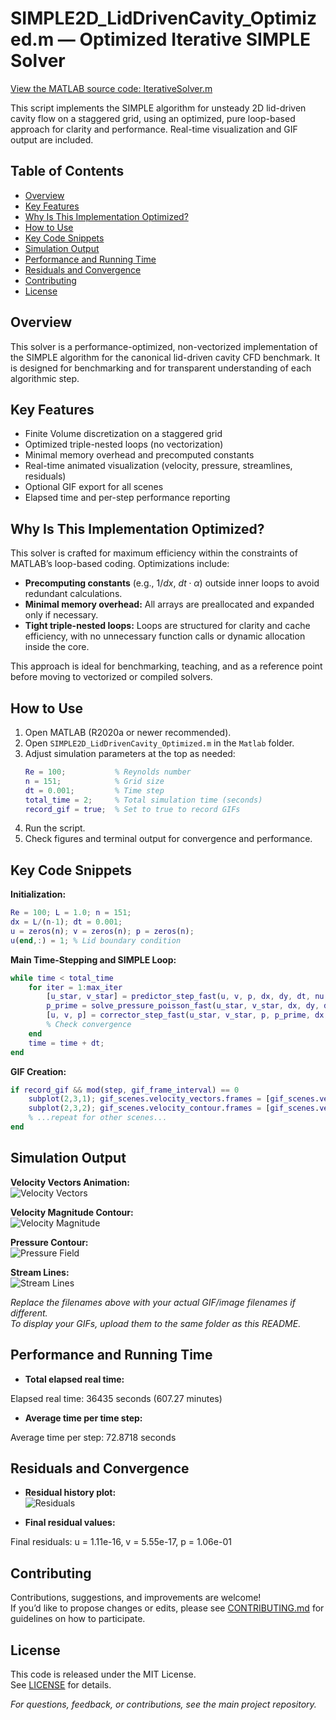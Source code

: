 # SIMPLE2D_LidDrivenCavity_Optimized.m — Optimized Iterative SIMPLE Solver

[View the MATLAB source code: IterativeSolver.m](IterativeSolver.m)

This script implements the SIMPLE algorithm for unsteady 2D lid-driven cavity flow on a staggered grid, using an optimized, pure loop-based approach for clarity and performance. Real-time visualization and GIF output are included.

## Table of Contents
- [Overview](#overview)
- [Key Features](#key-features)
- [Why Is This Implementation Optimized?](#why-is-this-implementation-optimized)
- [How to Use](#how-to-use)
- [Key Code Snippets](#key-code-snippets)
- [Simulation Output](#simulation-output)
- [Performance and Running Time](#performance-and-running-time)
- [Residuals and Convergence](#residuals-and-convergence)
- [Contributing](#contributing)
- [License](#license)

## Overview

This solver is a performance-optimized, non-vectorized implementation of the SIMPLE algorithm for the canonical lid-driven cavity CFD benchmark. It is designed for benchmarking and for transparent understanding of each algorithmic step.

## Key Features

- Finite Volume discretization on a staggered grid
- Optimized triple-nested loops (no vectorization)
- Minimal memory overhead and precomputed constants
- Real-time animated visualization (velocity, pressure, streamlines, residuals)
- Optional GIF export for all scenes
- Elapsed time and per-step performance reporting

## Why Is This Implementation Optimized?

This solver is crafted for maximum efficiency within the constraints of MATLAB’s loop-based coding. Optimizations include:

- **Precomputing constants** (e.g., $1/dx$, $dt \cdot \alpha$) outside inner loops to avoid redundant calculations.
- **Minimal memory overhead:** All arrays are preallocated and expanded only if necessary.
- **Tight triple-nested loops:** Loops are structured for clarity and cache efficiency, with no unnecessary function calls or dynamic allocation inside the core.

This approach is ideal for benchmarking, teaching, and as a reference point before moving to vectorized or compiled solvers.

## How to Use

1. Open MATLAB (R2020a or newer recommended).
2. Open `SIMPLE2D_LidDrivenCavity_Optimized.m` in the `Matlab` folder.
3. Adjust simulation parameters at the top as needed:
    ```matlab
    Re = 100;           % Reynolds number
    n = 151;            % Grid size
    dt = 0.001;         % Time step
    total_time = 2;     % Total simulation time (seconds)
    record_gif = true;  % Set to true to record GIFs
    ```
4. Run the script.
5. Check figures and terminal output for convergence and performance.

## Key Code Snippets

**Initialization:**
```matlab
Re = 100; L = 1.0; n = 151;
dx = L/(n-1); dt = 0.001;
u = zeros(n); v = zeros(n); p = zeros(n);
u(end,:) = 1; % Lid boundary condition
```
**Main Time-Stepping and SIMPLE Loop:**
```matlab
while time < total_time
    for iter = 1:max_iter
        [u_star, v_star] = predictor_step_fast(u, v, p, dx, dy, dt, nu, alpha_u);
        p_prime = solve_pressure_poisson_fast(u_star, v_star, dx, dy, dt, tol, max_iter);
        [u, v, p] = corrector_step_fast(u_star, v_star, p, p_prime, dx, dy, dt, alpha_p);
        % Check convergence
    end
    time = time + dt;
end
```
**GIF Creation:**
```matlab
if record_gif && mod(step, gif_frame_interval) == 0
    subplot(2,3,1); gif_scenes.velocity_vectors.frames = [gif_scenes.velocity_vectors.frames, getframe(gcf)];
    subplot(2,3,2); gif_scenes.velocity_contour.frames = [gif_scenes.velocity_contour.frames, getframe(gcf)];
    % ...repeat for other scenes...
end
```

## Simulation Output

**Velocity Vectors Animation:**  
![Velocity Vectors](https://github.com/Kandil2001/Lid-Cavity-Evolution/raw/main/assets/vectoriter.gif)

**Velocity Magnitude Contour:**  
![Velocity Magnitude](https://github.com/Kandil2001/Lid-Cavity-Evolution/raw/main/assets/velocityiter.gif)

**Pressure Contour:**  
![Pressure Field](https://github.com/Kandil2001/Lid-Cavity-Evolution/raw/main/assets/pressureiter.gif)

**Stream Lines:**  
![Stream Lines](https://github.com/Kandil2001/Lid-Cavity-Evolution/raw/main/assets/streamlineiter.gif)

*Replace the filenames above with your actual GIF/image filenames if different.  
To display your GIFs, upload them to the same folder as this README.*

## Performance and Running Time

- **Total elapsed real time:**  

Elapsed real time: 36435 seconds (607.27 minutes)

- **Average time per time step:**  

Average time per step: 72.8718 seconds

## Residuals and Convergence

- **Residual history plot:**  
![Residuals](https://github.com/Kandil2001/Lid-Cavity-Evolution/raw/main/assets/residualiter.gif)

- **Final residual values:**  

Final residuals: u = 1.11e-16, v = 5.55e-17, p = 1.06e-01

## Contributing

Contributions, suggestions, and improvements are welcome!  
If you’d like to propose changes or edits, please see [CONTRIBUTING.md](CONTRIBUTING.md) for guidelines on how to participate.

## License

This code is released under the MIT License.  
See [LICENSE](LICENSE) for details.


*For questions, feedback, or contributions, see the main project repository.*
